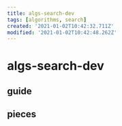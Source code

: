 ```yaml
---
title: algs-search-dev
tags: [algorithms, search]
created: '2021-01-02T10:42:32.711Z'
modified: '2021-01-02T10:42:48.262Z'
---
```


# algs-search-dev

## guide

## pieces
